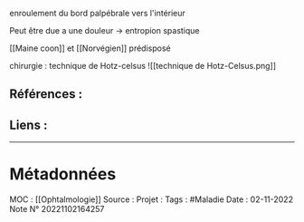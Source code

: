 enroulement du bord palpébrale vers l'intérieur

Peut être due a une douleur -> entropion spastique

[[Maine coon]] et [[Norvégien]] prédisposé

chirurgie : technique de Hotz-celsus
![[technique de Hotz-Celsus.png]]

## Références :
>
 

## Liens :




***
# Métadonnées
MOC : [[Ophtalmologie]]
Source :
Projet :
Tags : #Maladie 
Date : 02-11-2022
Note N° 20221102164257